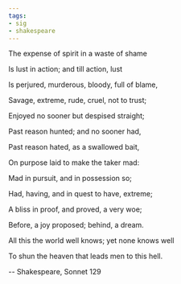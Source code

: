 ```yaml
---
tags:
- sig
- shakespeare
---
```




The expense of spirit in a waste of shame

Is lust in action; and till action, lust

Is perjured, murderous, bloody, full of blame,

Savage, extreme, rude, cruel, not to trust;

Enjoyed no sooner but despised straight;

Past reason hunted; and no sooner had,

Past reason hated, as a swallowed bait,

On purpose laid to make the taker mad:

Mad in pursuit, and in possession so;

Had, having, and in quest to have, extreme;

A bliss in proof, and proved, a very woe;

Before, a joy proposed; behind, a dream.

All this the world well knows; yet none knows well

To shun the heaven that leads men to this hell.

-- Shakespeare, Sonnet 129